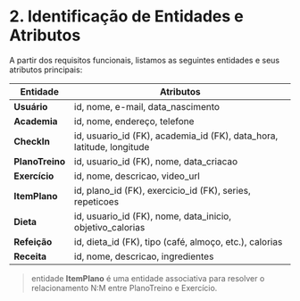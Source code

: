 # 2. Identificação de Entidades e Atributos

A partir dos requisitos funcionais, listamos as seguintes entidades e seus atributos principais:

| Entidade        | Atributos                                                                |
| --------------- | ------------------------------------------------------------------------ |
| **Usuário**     | id, nome, e-mail, data\_nascimento                                       |
| **Academia**    | id, nome, endereço, telefone                                             |
| **CheckIn**     | id, usuario\_id (FK), academia\_id (FK), data\_hora, latitude, longitude |
| **PlanoTreino** | id, usuario\_id (FK), nome, data\_criacao                                |
| **Exercício**   | id, nome, descricao, video\_url                                          |
| **ItemPlano**   | id, plano\_id (FK), exercicio\_id (FK), series, repeticoes               |
| **Dieta**       | id, usuario\_id (FK), nome, data\_inicio, objetivo\_calorias             |
| **Refeição**    | id, dieta\_id (FK), tipo (café, almoço, etc.), calorias                  |
| **Receita**     | id, nome, descricao, ingredientes                                        |

>entidade **ItemPlano** é uma entidade associativa para resolver o relacionamento N\:M entre PlanoTreino e Exercício.

